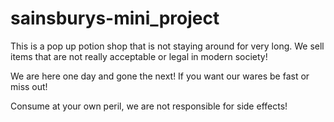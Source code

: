 # sainsburys-mini_project
This is a pop up potion shop that is not staying around for very long. We sell items that are not really acceptable  or legal in modern society!

We are here one day and gone the next! If you want our wares be fast or miss out!

Consume at your own peril, we are not responsible for side effects!

